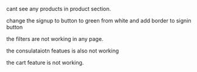 cant see any products in product section.

change the signup to button to green from white and add border to signin button

the filters are not working in any page.

the consulataiotn featues is also not working

the cart feature is not working.

